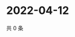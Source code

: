 # 2022-04-12

共 0 条

<!-- BEGIN WEIBO -->
<!-- 最后更新时间 Tue Apr 12 2022 05:14:04 GMT+0800 (China Standard Time) -->

<!-- END WEIBO -->
